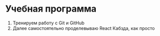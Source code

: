 # Учебная программа

1. Тренируем работу с Git и GitHub
2. Далее самостоятельно проделевываю React Кабзда, как просто
